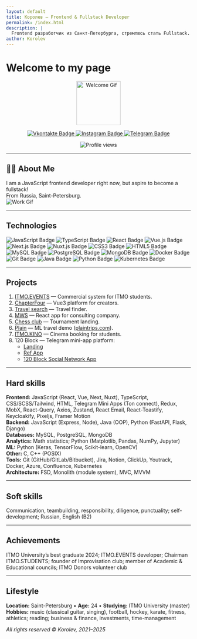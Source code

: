 ```yaml
---
layout: default
title: Королев – Frontend & Fullstack Developer
permalink: /index.html
description: |
  Frontend разработчик из Санкт-Петербурга, стремлюсь стать Fullstack. JavaScript, TypeScript, React, Vue, Node.js и др.
author: Korolev
---
```


# Welcome to my page

<p align="center">
  <img src="https://media.giphy.com/media/HwBlFQZFcAoUcPHZdX/giphy.gif" width="120" alt="Welcome Gif" />
</p>

<p align="center">
  <a href="https://vk.com/icestorm2512">
    <img src="https://img.shields.io/badge/Vkontakte-blue?style=for-the-badge&logo=VK&logoColor=white" alt="Vkontakte Badge" />
  </a>
  <a href="https://www.instagram.com/__icestorm__/">
    <img src="https://img.shields.io/badge/Instagram-hotpink?style=for-the-badge&logo=Instagram&logoColor=white" alt="Instagram Badge" />
  </a>
  <a href="https://t.me/korolev_2512">
    <img src="https://img.shields.io/badge/Telegram-darkblue?style=for-the-badge&logo=Telegram&logoColor=white" alt="Telegram Badge" />
  </a>
</p>

<p align="center">
  <img src="https://komarev.com/ghpvc/?username=AndromedaSmart&style=flat-square&color=blue" alt="Profile views" />
</p>

---

## 👨‍💻 About Me
I am a JavaScript frontend developer right now, but aspire to become a fullstack!  
From Russia, Saint-Petersburg.  
![Work Gif](https://media.giphy.com/media/WUlplcMpOCEmTGBtBW/giphy.gif)

---

## Technologies

![JavaScript Badge](https://img.shields.io/badge/JavaScript-F7DF1E?style=for-the-badge&logo=javascript&logoColor=black)
![TypeScript Badge](https://img.shields.io/badge/TypeScript-007ACC?style=for-the-badge&logo=typescript&logoColor=white)
![React Badge](https://img.shields.io/badge/React-20232A?style=for-the-badge&logo=react&logoColor=61DAFB)
![Vue.js Badge](https://img.shields.io/badge/Vue.js-35495E?style=for-the-badge&logo=vue.js&logoColor=4FC08D)
![Next.js Badge](https://img.shields.io/badge/Next.js-000000?style=for-the-badge&logo=next.js&logoColor=white)
![Nuxt.js Badge](https://img.shields.io/badge/Nuxt.js-00C58E?style=for-the-badge&logo=nuxt.js&logoColor=white)
![CSS3 Badge](https://img.shields.io/badge/CSS3-1572B6?style=for-the-badge&logo=css3&logoColor=white)
![HTML5 Badge](https://img.shields.io/badge/HTML5-E34F26?style=for-the-badge&logo=html5&logoColor=white)
![MySQL Badge](https://img.shields.io/badge/MySQL-4479A1?style=for-the-badge&logo=mysql&logoColor=white)
![PostgreSQL Badge](https://img.shields.io/badge/PostgreSQL-336791?style=for-the-badge&logo=postgresql&logoColor=white)
![MongoDB Badge](https://img.shields.io/badge/MongoDB-47A248?style=for-the-badge&logo=mongodb&logoColor=white)
![Docker Badge](https://img.shields.io/badge/Docker-2496ED?style=for-the-badge&logo=docker&logoColor=white)
![Git Badge](https://img.shields.io/badge/Git-F05032?style=for-the-badge&logo=git&logoColor=white)
![Java Badge](https://img.shields.io/badge/Java-ED8B00?style=for-the-badge&logo=java&logoColor=white)
![Python Badge](https://img.shields.io/badge/Python-3776AB?style=for-the-badge&logo=python&logoColor=white)
![Kubernetes Badge](https://img.shields.io/badge/Kubernetes-326CE5?style=for-the-badge&logo=kubernetes&logoColor=white)

---

## Projects
1. [ITMO.EVENTS](https://itmo.events/) — Commercial system for ITMO students.
2. [ChapterFour](https://chapterfour.ru/) — Vue3 platform for creators.
3. [Travel search](https://sputnik8.vercel.app/) — Travel finder.
4. [MWS](https://mws-eta.vercel.app/) — React app for consulting company.
5. [Chess club](https://kraud-chess.vercel.app) — Tournament landing.
6. [Plain](https://plain-sand.vercel.app/) — ML travel demo ([plaintrips.com](https://plaintrips.com/)).
7. [ITMO.KINO](https://itmokino.ru/) — Cinema booking for students.
8. 120 Block — Telegram mini-app platform:
   - [Landing](https://120-landing-snowy.vercel.app/en)
   - [Ref App](https://t.me/block_120bot/blockapp?startapp=rcZlIMXICd)
   - [120 Block Social Network App](https://t.me/DeployServerMiniAppBot/)

---

## Hard skills
**Frontend:** JavaScript (React, Vue, Next, Nuxt), TypeScript, CSS/SCSS/Tailwind, HTML, Telegram Mini Apps (Ton connect), Redux, MobX, React-Query, Axios, Zustand, React Email, React-Toastify, Keycloakify, Pixeljs, Framer Motion  
**Backend:** JavaScript (Express, Node), Java (OOP), Python (FastAPI, Flask, Django)  
**Databases:** MySQL, PostgreSQL, MongoDB  
**Analytics:** Math statistics; Python (Matplotlib, Pandas, NumPy, Jupyter)  
**ML:** Python (Keras, TensorFlow, Scikit-learn, OpenCV)  
**Other:** C, C++ (POSIX)  
**Tools:** Git (GitHub/GitLab/Bitbucket), Jira, Notion, ClickUp, Youtrack, Docker, Azure, Confluence, Kubernetes  
**Architecture:** FSD, Monolith (module system), MVC, MVVM

---

## Soft skills
Communication, teambuilding, responsibility, diligence, punctuality; self-development; Russian, English (B2)

---

## Achievements
ITMO University’s best graduate 2024; ITMO.EVENTS developer; Chairman ITMO.STUDENTS; founder of Improvisation club; member of Academic & Educational councils; ITMO Donors volunteer club

---

## Lifestyle
**Location:** Saint-Petersburg • **Age:** 24 • **Studying:** ITMO University (master)  
**Hobbies:** music (classical guitar, singing), football, hockey, karate, fitness, athletics; reading; business & finance, investments, time-management

_All rights reserved © Korolev, 2021–2025_

